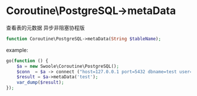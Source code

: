 # Coroutine\PostgreSQL->metaData

查看表的元数据 异步非阻塞协程版
```php
function Coroutine\PostgreSQL->metaData(String $tableName);
```

example:


```php 
go(function () {
    $a = new Swoole\Coroutine\PostgreSQL();
    $conn  = $a -> connect ("host=127.0.0.1 port=5432 dbname=test user=wuzhenyu");
    $result = $a->metaData('test');
    var_dump($result);
});
```